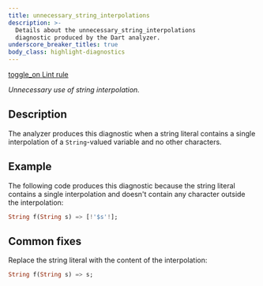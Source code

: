```yaml
---
title: unnecessary_string_interpolations
description: >-
  Details about the unnecessary_string_interpolations
  diagnostic produced by the Dart analyzer.
underscore_breaker_titles: true
body_class: highlight-diagnostics
---
```


<div class="tags">
  <a class="tag-label"
      href="/tools/linter-rules/unnecessary_string_interpolations"
      title="Learn about the lint rule that enables this diagnostic."
      aria-label="Learn about the lint rule that enables this diagnostic."
      target="_blank">
    <span class="material-symbols" aria-hidden="true">toggle_on</span>
    <span>Lint rule</span>
  </a>
</div>

_Unnecessary use of string interpolation._

## Description

The analyzer produces this diagnostic when a string literal contains a
single interpolation of a `String`-valued variable and no other
characters.

## Example

The following code produces this diagnostic because the string literal
contains a single interpolation and doesn't contain any character outside
the interpolation:

```dart
String f(String s) => [!'$s'!];
```

## Common fixes

Replace the string literal with the content of the interpolation:

```dart
String f(String s) => s;
```
